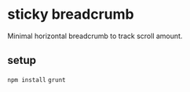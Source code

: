 # sticky breadcrumb
Minimal horizontal breadcrumb to track scroll amount.

## setup
`npm install`
`grunt`
